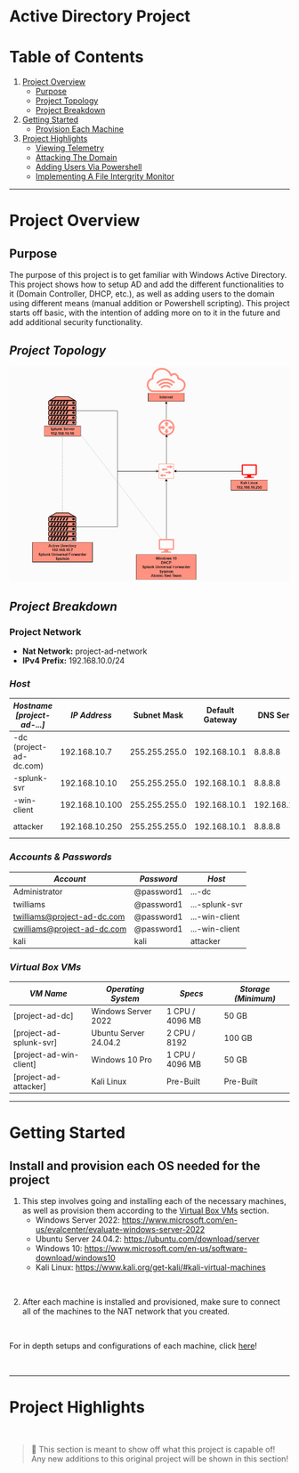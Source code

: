 # Active Directory Project

# Table of Contents

1. [Project Overview](#project-overview)
   - [Purpose](#purpose)
   - [Project Topology](#project-topology)
   - [Project Breakdown](#project-breakdown)
2. [Getting Started](#getting-started)
   - [Provision Each Machine](#install-and-provision-each-os-needed-for-the-project)
3. [Project Highlights](#project-highlights)
   - [Viewing Telemetry](#viewing-telemetry)
   - [Attacking The Domain](#attacking-the-domain)
   - [Adding Users Via Powershell](#adding-users-via-powershell)
   - [Implementing A File Intergrity Monitor](#implementing-a-file-integrity-monitor)

***

# Project Overview

## Purpose
The purpose of this project is to get familiar with Windows Active Directory. This project shows how to setup AD and add the different functionalities to it (Domain Controller, DHCP, etc.), as well as adding users to the domain using different means (manual addition or Powershell scripting). This project starts off basic, with the intention of adding more on to it in the future and add additional security functionality.

## *Project Topology*
![Project Topology](https://github.com/TrystanW02/Active-Directory-Project/blob/main/Images/Screenshot%202025-04-14%20122830.png?raw=true)

## *Project Breakdown*

### Project Network
- **Nat Network:** project-ad-network
- **IPv4 Prefix:** 192.168.10.0/24

### *Host*
| *Hostname [project-ad-...]* | *IP Address*   | Subnet Mask   | Default Gateway | DNS Server   |*Function*                           |
|-----------------------------|----------------|---------------|-----------------|--------------|-------------------------------------|
|-dc (project-ad-dc.com)      | 192.168.10.7   | 255.255.255.0 | 192.168.10.1    | 8.8.8.8      | Domain Controller (DNS, DHCP, etc.) |
|-splunk-svr                  | 192.168.10.10  | 255.255.255.0 | 192.168.10.1    | 8.8.8.8      | SIEM/Logs                           |
|-win-client                  | 192.168.10.100 | 255.255.255.0 | 192.168.10.1    | 192.168.10.7 | Windows Workstation                 |
| attacker                    | 192.168.10.250 | 255.255.255.0 | 192.168.10.1    | 8.8.8.8      | Attacker Envrionment                |

### *Accounts & Passwords*
| *Account*                        | *Password* | *Host*         |
|----------------------------------|------------|----------------|
| Administrator                    | @password1 | ...-dc         |
| twilliams                        | @password1 | ...-splunk-svr |
| twilliams@project-ad-dc.com      | @password1 | ...-win-client |
| cwilliams@project-ad-dc.com      | @password1 | ...-win-client |
| kali                             | kali       | attacker       |

### *Virtual Box VMs*
| *VM Name*               | *Operating System*    | *Specs*         | *Storage (Minimum)* |
|-------------------------|-----------------------|-----------------|---------------------|
| [project-ad-dc]         | Windows Server 2022   | 1 CPU / 4096 MB | 50 GB               |
| [project-ad-splunk-svr] | Ubuntu Server 24.04.2 | 2 CPU / 8192    | 100 GB              |
| [project-ad-win-client] | Windows 10 Pro        | 1 CPU / 4096 MB | 50 GB               |
| [project-ad-attacker]   | Kali Linux            | Pre-Built       | Pre-Built           |

***

# Getting Started

## Install and provision each OS needed for the project
1. This step involves going and installing each of the necessary machines, as well as provision them according to the [Virtual Box VMs](#virtual-box-vms) section.
   - Windows Server 2022: https://www.microsoft.com/en-us/evalcenter/evaluate-windows-server-2022
   - Ubuntu Server 24.04.2: https://ubuntu.com/download/server
   - Windows 10: https://www.microsoft.com/en-us/software-download/windows10
   - Kali Linux: https://www.kali.org/get-kali/#kali-virtual-machines

<br>

2. After each machine is installed and provisioned, make sure to connect all of the machines to the NAT network that you created.

<br>

For in depth setups and configurations of each machine, click [here](https://github.com/TrystanW02/Active-Directory-Project/tree/main/Setups-%26-Configurations)!

<br>

***

# Project Highlights

<br>

> :memo: This section is meant to show off what this project is capable of! Any new additions to this original project will be shown in this section!

